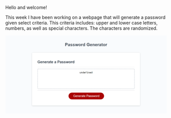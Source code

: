 Hello and welcome!

This week I have been working on a webpage that will generate a password given select criteria. This criteria includes: upper and lower case letters, numbers, as well as special characters. The characters are randomized. 

<img src= Capture1.PNG />

